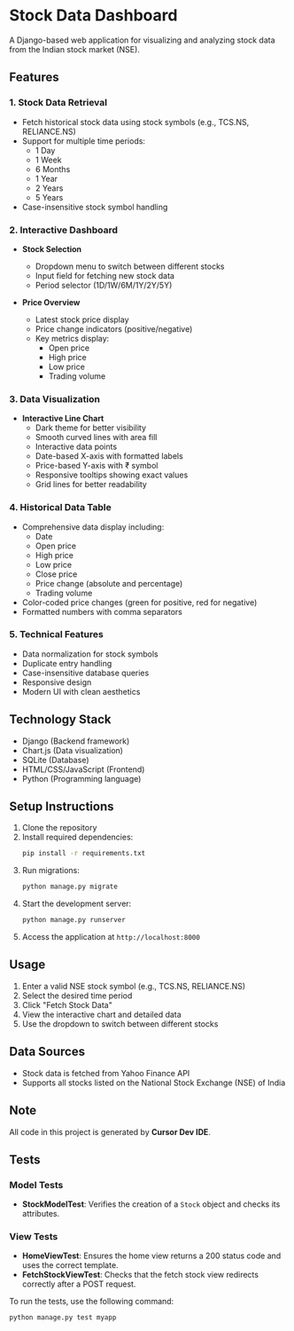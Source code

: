 # Stock Data Dashboard

A Django-based web application for visualizing and analyzing stock data from the Indian stock market (NSE).

## Features

### 1. Stock Data Retrieval
- Fetch historical stock data using stock symbols (e.g., TCS.NS, RELIANCE.NS)
- Support for multiple time periods:
  - 1 Day
  - 1 Week
  - 6 Months
  - 1 Year
  - 2 Years
  - 5 Years
- Case-insensitive stock symbol handling

### 2. Interactive Dashboard
- **Stock Selection**
  - Dropdown menu to switch between different stocks
  - Input field for fetching new stock data
  - Period selector (1D/1W/6M/1Y/2Y/5Y)

- **Price Overview**
  - Latest stock price display
  - Price change indicators (positive/negative)
  - Key metrics display:
    - Open price
    - High price
    - Low price
    - Trading volume

### 3. Data Visualization
- **Interactive Line Chart**
  - Dark theme for better visibility
  - Smooth curved lines with area fill
  - Interactive data points
  - Date-based X-axis with formatted labels
  - Price-based Y-axis with ₹ symbol
  - Responsive tooltips showing exact values
  - Grid lines for better readability

### 4. Historical Data Table
- Comprehensive data display including:
  - Date
  - Open price
  - High price
  - Low price
  - Close price
  - Price change (absolute and percentage)
  - Trading volume
- Color-coded price changes (green for positive, red for negative)
- Formatted numbers with comma separators

### 5. Technical Features
- Data normalization for stock symbols
- Duplicate entry handling
- Case-insensitive database queries
- Responsive design
- Modern UI with clean aesthetics

## Technology Stack
- Django (Backend framework)
- Chart.js (Data visualization)
- SQLite (Database)
- HTML/CSS/JavaScript (Frontend)
- Python (Programming language)

## Setup Instructions
1. Clone the repository
2. Install required dependencies:
   ```bash
   pip install -r requirements.txt
   ```
3. Run migrations:
   ```bash
   python manage.py migrate
   ```
4. Start the development server:
   ```bash
   python manage.py runserver
   ```
5. Access the application at `http://localhost:8000`

## Usage
1. Enter a valid NSE stock symbol (e.g., TCS.NS, RELIANCE.NS)
2. Select the desired time period
3. Click "Fetch Stock Data"
4. View the interactive chart and detailed data
5. Use the dropdown to switch between different stocks

## Data Sources
- Stock data is fetched from Yahoo Finance API
- Supports all stocks listed on the National Stock Exchange (NSE) of India 

## Note

All code in this project is generated by **Cursor Dev IDE**. 

## Tests

### Model Tests
- **StockModelTest**: Verifies the creation of a `Stock` object and checks its attributes.

### View Tests
- **HomeViewTest**: Ensures the home view returns a 200 status code and uses the correct template.
- **FetchStockViewTest**: Checks that the fetch stock view redirects correctly after a POST request.

To run the tests, use the following command:
```bash
python manage.py test myapp
``` 